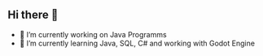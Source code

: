 ## Hi there 👋

- 🔭 I’m currently working on Java Programms
- 🌱 I’m currently learning Java, SQL, C# and working with Godot Engine


